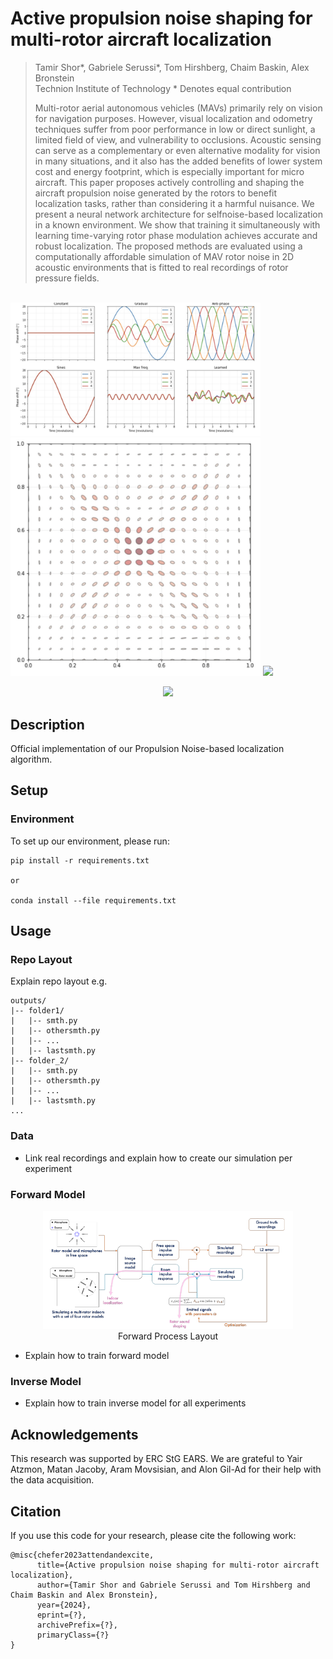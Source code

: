 # Active propulsion noise shaping for multi-rotor aircraft localization


> Tamir Shor*, Gabriele Serussi*, Tom Hirshberg, Chaim Baskin, Alex Bronstein  
> Technion Institute of Technology 
> \* Denotes equal contribution  
>
> Multi-rotor aerial autonomous vehicles (MAVs)
primarily rely on vision for navigation purposes. However,
visual localization and odometry techniques suffer from poor
performance in low or direct sunlight, a limited field of view,
and vulnerability to occlusions. Acoustic sensing can serve as
a complementary or even alternative modality for vision in
many situations, and it also has the added benefits of lower
system cost and energy footprint, which is especially important
for micro aircraft. This paper proposes actively controlling and
shaping the aircraft propulsion noise generated by the rotors to
benefit localization tasks, rather than considering it a harmful
nuisance. We present a neural network architecture for selfnoise-based localization in a known environment. We show
that training it simultaneously with learning time-varying rotor
phase modulation achieves accurate and robust localization.
The proposed methods are evaluated using a computationally
affordable simulation of MAV rotor noise in 2D acoustic
environments that is fitted to real recordings of rotor pressure
fields.
<br>
<img src="images/IMG-20240220-WA0004.jpg" width="400px"/>
<img src="images/IMG-20240215-WA0025.jpg" width="400px"/> 
<a href="[https://youtu.be/9EWs2IX4cus](https://youtu.be/RT3aGX-p-C0)"><img src="https://img.shields.io/static/v1?label=5-Minute&message=Video&color=darkgreen" height=20.5></a> 
<br>
<p align="center">
<img src="images/fwd_model.pdf" width="400px"/>  
</p>

## Description  
Official implementation of our Propulsion Noise-based localization algorithm.

## Setup

### Environment
To set up our environment, please run:

```
pip install -r requirements.txt

or

conda install --file requirements.txt

```



## Usage

### Repo Layout 
Explain repo layout e.g. 
```
outputs/
|-- folder1/
|   |-- smth.py 
|   |-- othersmth.py
|   |-- ...
|   |-- lastsmth.py
|-- folder_2/
|   |-- smth.py 
|   |-- othersmth.py
|   |-- ...
|   |-- lastsmth.py
...
```

### Data
* Link real recordings and explain how to create our simulation per experiment 

### Forward Model

<p align="center">
<img src="images/forward_model.png" width="400px"/>  
<br>
Forward Process Layout
</p>

* Explain how to train forward model 

### Inverse Model
* Explain how to train inverse model for all experiments



## Acknowledgements 
This research was supported by ERC StG EARS. We are
grateful to Yair Atzmon, Matan Jacoby, Aram Movsisian,
and Alon Gil-Ad for their help with the data acquisition.

## Citation
If you use this code for your research, please cite the following work: 
```
@misc{chefer2023attendandexcite,
      title={Active propulsion noise shaping for multi-rotor aircraft localization}, 
      author={Tamir Shor and Gabriele Serussi and Tom Hirshberg and Chaim Baskin and Alex Bronstein},
      year={2024},
      eprint={?},
      archivePrefix={?},
      primaryClass={?}
}
```
